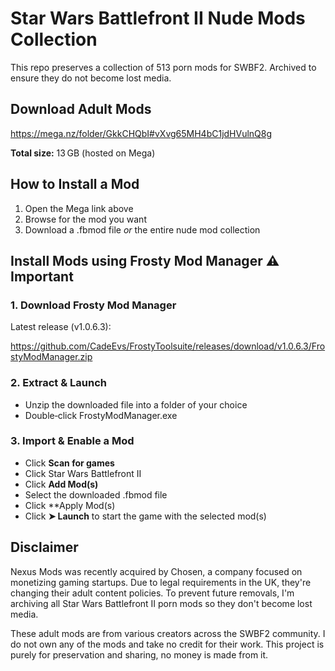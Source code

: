 # Star Wars Battlefront II Nude Mods Collection
This repo preserves a collection of 513 porn mods for SWBF2. Archived to ensure they do not become lost media. 

## Download Adult Mods
https://mega.nz/folder/GkkCHQbI#vXvg65MH4bC1jdHVulnQ8g

**Total size:** 13 GB (hosted on Mega)

## How to Install a Mod
1. Open the Mega link above  
2. Browse for the mod you want  
3. Download a .fbmod file *or* the entire nude mod collection

## Install Mods using Frosty Mod Manager ⚠️ Important

### 1. Download Frosty Mod Manager
Latest release (v1.0.6.3):  

https://github.com/CadeEvs/FrostyToolsuite/releases/download/v1.0.6.3/FrostyModManager.zip

### 2. Extract & Launch
- Unzip the downloaded file into a folder of your choice  
- Double‑click FrostyModManager.exe

### 3. Import & Enable a Mod
- Click **Scan for games**
- Click Star Wars Battlefront II
- Click **Add Mod(s)**  
- Select the downloaded .fbmod file
- Click **Apply Mod(s)
- Click **➤ Launch** to start the game with the selected mod(s)

## Disclaimer
Nexus Mods was recently acquired by Chosen, a company focused on monetizing gaming startups.
Due to legal requirements in the UK, they're changing their adult content policies.
To prevent future removals, I'm archiving all Star Wars Battlefront II porn mods so they don't become lost media.

These adult mods are from various creators across the SWBF2 community.
I do not own any of the mods and take no credit for their work.
This project is purely for preservation and sharing, no money is made from it.
